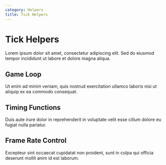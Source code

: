 ```yaml
---
category: Helpers
title: Tick Helpers
---
```


# Tick Helpers

Lorem ipsum dolor sit amet, consectetur adipiscing elit. Sed do eiusmod tempor incididunt ut labore et dolore magna aliqua.

## Game Loop

Ut enim ad minim veniam, quis nostrud exercitation ullamco laboris nisi ut aliquip ex ea commodo consequat.

## Timing Functions

Duis aute irure dolor in reprehenderit in voluptate velit esse cillum dolore eu fugiat nulla pariatur.

## Frame Rate Control

Excepteur sint occaecat cupidatat non proident, sunt in culpa qui officia deserunt mollit anim id est laborum.